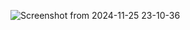 ![Screenshot from 2024-11-25 23-10-36](https://github.com/user-attachments/assets/30685d5e-b74e-4635-bb72-46062a8f23fc)
